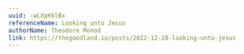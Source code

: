 ```yaml
---
uuid: -wLXpK6lBx
referenceName: Looking unto Jesus
authorName: Theodore Monod
link: https://thegoodland.io/posts/2022-12-28-looking-unto-jesus
---
```

